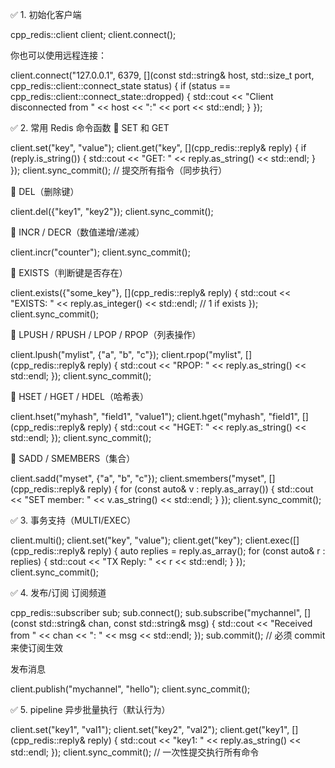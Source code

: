 ✅ 1. 初始化客户端

cpp_redis::client client;
client.connect();

你也可以使用远程连接：

client.connect("127.0.0.1", 6379, [](const std::string& host, std::size_t port, cpp_redis::client::connect_state status) {
    if (status == cpp_redis::client::connect_state::dropped) {
        std::cout << "Client disconnected from " << host << ":" << port << std::endl;
    }
});

✅ 2. 常用 Redis 命令函数
🔹 SET 和 GET

client.set("key", "value");
client.get("key", [](cpp_redis::reply& reply) {
    if (reply.is_string()) {
        std::cout << "GET: " << reply.as_string() << std::endl;
    }
});
client.sync_commit(); // 提交所有指令（同步执行）

🔹 DEL（删除键）

client.del({"key1", "key2"});
client.sync_commit();

🔹 INCR / DECR（数值递增/递减）

client.incr("counter");
client.sync_commit();

🔹 EXISTS（判断键是否存在）

client.exists({"some_key"}, [](cpp_redis::reply& reply) {
    std::cout << "EXISTS: " << reply.as_integer() << std::endl; // 1 if exists
});
client.sync_commit();

🔹 LPUSH / RPUSH / LPOP / RPOP（列表操作）

client.lpush("mylist", {"a", "b", "c"});
client.rpop("mylist", [](cpp_redis::reply& reply) {
    std::cout << "RPOP: " << reply.as_string() << std::endl;
});
client.sync_commit();

🔹 HSET / HGET / HDEL（哈希表）

client.hset("myhash", "field1", "value1");
client.hget("myhash", "field1", [](cpp_redis::reply& reply) {
    std::cout << "HGET: " << reply.as_string() << std::endl;
});
client.sync_commit();

🔹 SADD / SMEMBERS（集合）

client.sadd("myset", {"a", "b", "c"});
client.smembers("myset", [](cpp_redis::reply& reply) {
    for (const auto& v : reply.as_array()) {
        std::cout << "SET member: " << v.as_string() << std::endl;
    }
});
client.sync_commit();

✅ 3. 事务支持（MULTI/EXEC）

client.multi();
client.set("key", "value");
client.get("key");
client.exec([](cpp_redis::reply& reply) {
    auto replies = reply.as_array();
    for (const auto& r : replies) {
        std::cout << "TX Reply: " << r << std::endl;
    }
});
client.sync_commit();

✅ 4. 发布/订阅
订阅频道

cpp_redis::subscriber sub;
sub.connect();
sub.subscribe("mychannel", [](const std::string& chan, const std::string& msg) {
    std::cout << "Received from " << chan << ": " << msg << std::endl;
});
sub.commit(); // 必须 commit 来使订阅生效

发布消息

client.publish("mychannel", "hello");
client.sync_commit();

✅ 5. pipeline 异步批量执行（默认行为）

client.set("key1", "val1");
client.set("key2", "val2");
client.get("key1", [](cpp_redis::reply& reply) {
    std::cout << "key1: " << reply.as_string() << std::endl;
});
client.sync_commit();  // 一次性提交执行所有命令